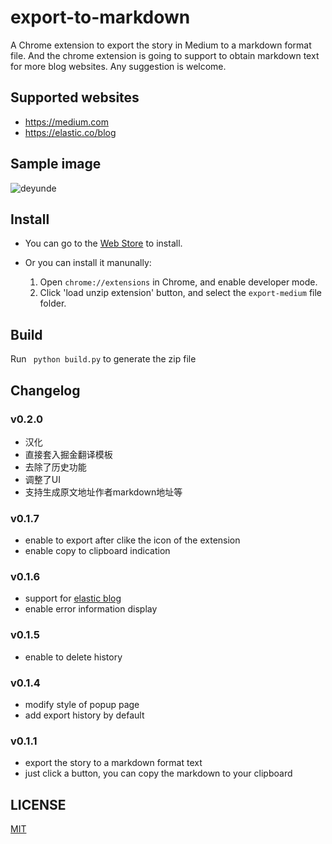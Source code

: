 # export-to-markdown
A Chrome extension to export the story in Medium to a markdown format file. And the chrome extension is going to support to obtain markdown text for more blog websites. Any suggestion is welcome.

## Supported websites
* https://medium.com
* https://elastic.co/blog

## Sample image
![deyunde](https://user-images.githubusercontent.com/12164075/26960726-fc486212-4d0b-11e7-9f59-1cb738db9e4e.gif)

## Install
* You can go to the [Web Store](https://chrome.google.com/webstore/detail/export-to-markdown/dodkihcbgpjblncjahodbnlgkkflliim?utm_source=chrome-ntp-icon&authuser=1) to install.
* Or you can install it manunally:

  1. Open `chrome://extensions` in Chrome, and enable developer mode.
  2. Click 'load unzip extension' button, and select the `export-medium` file folder.
  
## Build
Run ` python build.py` to generate the zip file

## Changelog
### v0.2.0
* 汉化
* 直接套入掘金翻译模板
* 去除了历史功能
* 调整了UI
* 支持生成原文地址作者markdown地址等


### v0.1.7
* enable to export after clike the icon of the extension
* enable copy to clipboard indication

### v0.1.6
* support for [elastic blog](https://www.elastic.co/blog)
* enable error information display

### v0.1.5
* enable to delete history

### v0.1.4
* modify style of popup page
* add export history by default

### v0.1.1
* export the story to a markdown format text
* just click a button, you can copy the markdown to your clipboard

## LICENSE

[MIT](https://github.com/neal1991/export-medium/blob/master/LICENSE)
